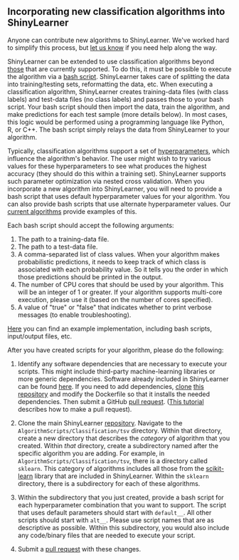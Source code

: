 ## Incorporating new classification algorithms into ShinyLearner

Anyone can contribute new algorithms to ShinyLearner. We've worked hard to simplify this process, but [let us know](https://github.com/srp33/ShinyLearner/blob/master/Contact.md) if you need help along the way.

ShinyLearner can be extended to use classification algorithms beyond [those](https://github.com/srp33/ShinyLearner/blob/master/Algorithms.md) that are currently supported. To do this, it must be possible to execute the algorithm via a [bash script](https://ryanstutorials.net/bash-scripting-tutorial/bash-script.php). ShinyLearner takes care of splitting the data into training/testing sets, reformatting the data, etc. When executing a classification algorithm, ShinyLearner creates training-data files (with class labels) and test-data files (no class labels) and passes those to your bash script. Your bash script should then import the data, train the algorithm, and make predictions for each test sample (more details below). In most cases, this logic would be performed using a programming language like Python, R, or C++. The bash script simply relays the data from ShinyLearner to your algorithm.

Typically, classification algorithms support a set of [hyperparameters](https://en.wikipedia.org/wiki/Hyperparameter_(machine_learning)), which influence the algorithm's behavior. The user might wish to try various values for these hyperparameters to see what produces the highest accuracy (they should do this within a training set). ShinyLearner supports such parameter optimization via nested cross validation. When you incorporate a new algorithm into ShinyLearner, you will need to provide a bash script that uses default hyperparameter values for your algorithm. You can also provide bash scripts that use alternate hyperparameter values. Our [current algorithms](https://github.com/srp33/ShinyLearner/blob/master/Algorithms.md) provide examples of this.

Each bash script should accept the following arguments:

1. The path to a training-data file.
2. The path to a test-data file.
3. A comma-separated list of class values. When your algorithm makes probabilistic predictions, it needs to keep track of which class is associated with each probability value. So it tells you the order in which those predictions should be printed in the output.
4. The number of CPU cores that should be used by your algorithm. This will be an integer of 1 or greater. If your algorithm supports multi-core execution, please use it (based on the number of cores specified).
5. A value of "true" or "false" that indicates whether to print verbose messages (to enable troubleshooting).

[Here](https://github.com/srp33/ShinyLearner/tree/master/AlgorithmScripts/Classification/tsv/demo_library/demo_algorithm) you can find an example implementation, including bash scripts, input/output files, etc.

After you have created scripts for your algorithm, please do the following:

1. Identify any software dependencies that are necessary to execute your scripts. This might include third-party machine-learning libraries or more generic dependencies. Software already included in ShinyLearner can be found [here](https://github.com/srp33/ShinyLearner_Environment/blob/master/Dockerfile). If you need to add dependencies, [clone](https://help.github.com/articles/cloning-a-repository/) [this repository](https://github.com/srp33/ShinyLearner_Environment) and modify the Dockerfile so that it installs the needed dependencies. Then submit a GitHub [pull request](https://github.com/srp33/ShinyLearner_Environment/pulls). ([This tutorial](https://help.github.com/articles/about-pull-requests/) describes how to make a pull request).

2. Clone the main ShinyLearner [repository](https://github.com/srp33/ShinyLearner). Navigate to the ```AlgorithmScripts/Classification/tsv``` directory. Within that directory, create a new directory that describes the *category* of algorithm that you created. Within *that* directory, create a subdirectory named after the specific algorithm you are adding. For example, in ```AlgorithmScripts/Classification/tsv```, there is a directory called ```sklearn```. This category of algorithms includes all those from the [scikit-learn](http://scikit-learn.org) library that are included in ShinyLearner. Within the ```sklearn``` directory, there is a subdirectory for each of these algorithms.

3. Within the subdirectory that you just created, provide a bash script for each hyperparameter combination that you want to support. The script that uses default parameters should start with ```default__```. All other scripts should start with ```alt__```. Please use script names that are as descriptive as possible. Within this subdirectory, you would also include any code/binary files that are needed to execute your script.

4. Submit a [pull request](https://github.com/srp33/ShinyLearner/pulls) with these changes.

